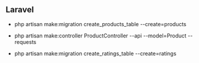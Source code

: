 ## Laravel
- php artisan make:migration create_products_table --create=products
- php artisan make:controller ProductController --api --model=Product --requests

- php artisan make:migration create_ratings_table --create=ratings
